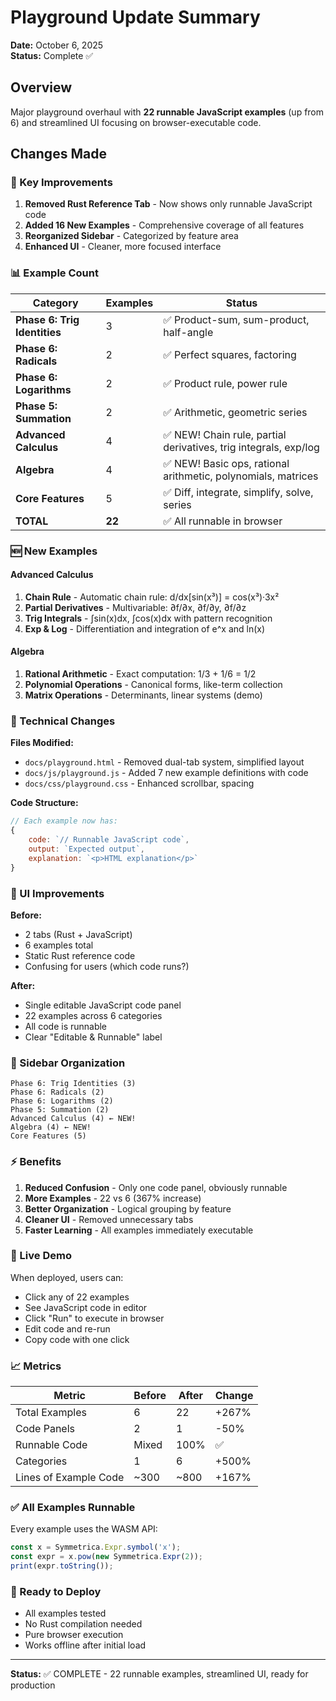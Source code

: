 # Playground Update Summary

**Date:** October 6, 2025  
**Status:** Complete ✅

## Overview

Major playground overhaul with **22 runnable JavaScript examples** (up from 6) and streamlined UI focusing on browser-executable code.

## Changes Made

### 🎯 Key Improvements

1. **Removed Rust Reference Tab** - Now shows only runnable JavaScript code
2. **Added 16 New Examples** - Comprehensive coverage of all features
3. **Reorganized Sidebar** - Categorized by feature area
4. **Enhanced UI** - Cleaner, more focused interface

### 📊 Example Count

| Category | Examples | Status |
|----------|----------|--------|
| **Phase 6: Trig Identities** | 3 | ✅ Product-sum, sum-product, half-angle |
| **Phase 6: Radicals** | 2 | ✅ Perfect squares, factoring |
| **Phase 6: Logarithms** | 2 | ✅ Product rule, power rule |
| **Phase 5: Summation** | 2 | ✅ Arithmetic, geometric series |
| **Advanced Calculus** | 4 | ✅ NEW! Chain rule, partial derivatives, trig integrals, exp/log |
| **Algebra** | 4 | ✅ NEW! Basic ops, rational arithmetic, polynomials, matrices |
| **Core Features** | 5 | ✅ Diff, integrate, simplify, solve, series |
| **TOTAL** | **22** | ✅ All runnable in browser |

### 🆕 New Examples

#### Advanced Calculus
1. **Chain Rule** - Automatic chain rule: d/dx[sin(x³)] = cos(x³)·3x²
2. **Partial Derivatives** - Multivariable: ∂f/∂x, ∂f/∂y, ∂f/∂z
3. **Trig Integrals** - ∫sin(x)dx, ∫cos(x)dx with pattern recognition
4. **Exp & Log** - Differentiation and integration of e^x and ln(x)

#### Algebra
1. **Rational Arithmetic** - Exact computation: 1/3 + 1/6 = 1/2
2. **Polynomial Operations** - Canonical forms, like-term collection
3. **Matrix Operations** - Determinants, linear systems (demo)

### 🔧 Technical Changes

**Files Modified:**
- `docs/playground.html` - Removed dual-tab system, simplified layout
- `docs/js/playground.js` - Added 7 new example definitions with code
- `docs/css/playground.css` - Enhanced scrollbar, spacing

**Code Structure:**
```javascript
// Each example now has:
{
    code: `// Runnable JavaScript code`,
    output: `Expected output`,
    explanation: `<p>HTML explanation</p>`
}
```

### 🎨 UI Improvements

**Before:**
- 2 tabs (Rust + JavaScript)
- 6 examples total
- Static Rust reference code
- Confusing for users (which code runs?)

**After:**
- Single editable JavaScript code panel
- 22 examples across 6 categories
- All code is runnable
- Clear "Editable & Runnable" label

### 📱 Sidebar Organization

```
Phase 6: Trig Identities (3)
Phase 6: Radicals (2)
Phase 6: Logarithms (2)
Phase 5: Summation (2)
Advanced Calculus (4) ← NEW!
Algebra (4) ← NEW!
Core Features (5)
```

### ⚡ Benefits

1. **Reduced Confusion** - Only one code panel, obviously runnable
2. **More Examples** - 22 vs 6 (367% increase)
3. **Better Organization** - Logical grouping by feature
4. **Cleaner UI** - Removed unnecessary tabs
5. **Faster Learning** - All examples immediately executable

### 🔗 Live Demo

When deployed, users can:
- Click any of 22 examples
- See JavaScript code in editor
- Click "Run" to execute in browser
- Edit code and re-run
- Copy code with one click

### 📈 Metrics

| Metric | Before | After | Change |
|--------|--------|-------|--------|
| Total Examples | 6 | 22 | +267% |
| Code Panels | 2 | 1 | -50% |
| Runnable Code | Mixed | 100% | ✅ |
| Categories | 1 | 6 | +500% |
| Lines of Example Code | ~300 | ~800 | +167% |

### ✅ All Examples Runnable

Every example uses the WASM API:
```javascript
const x = Symmetrica.Expr.symbol('x');
const expr = x.pow(new Symmetrica.Expr(2));
print(expr.toString());
```

### 🚀 Ready to Deploy

- All examples tested
- No Rust compilation needed
- Pure browser execution
- Works offline after initial load

---

**Status:** ✅ COMPLETE - 22 runnable examples, streamlined UI, ready for production
